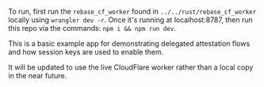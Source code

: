 To run, first run the `rebase_cf_worker` found in `../../rust/rebase_cf_worker` locally using `wrangler dev -r`. Once it's running at localhost:8787, then run this repo via the commands: `npm i && npm run dev`.

This is a basic example app for demonstrating delegated attestation flows and how session keys are used to enable them. 

It will be updated to use the live CloudFlare worker rather than a local copy in the near future.